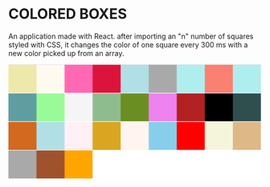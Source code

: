 # COLORED BOXES

An application made with React. after importing an "n" number of squares styled with CSS, it changes the color of one square every 300 ms with a new color picked up from an array.

![alt text](https://github.com/nkwib/colored-boxes/blob/master/Capture.PNG)

